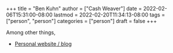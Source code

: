 +++
title = "Ben Kuhn"
author = ["Cash Weaver"]
date = 2022-02-06T15:31:00-08:00
lastmod = 2022-02-20T11:34:13-08:00
tags = ["person", "person"]
categories = ["person"]
draft = false
+++

Among other things,

-   [Personal website / blog](https://www.benkuhn.net/)
